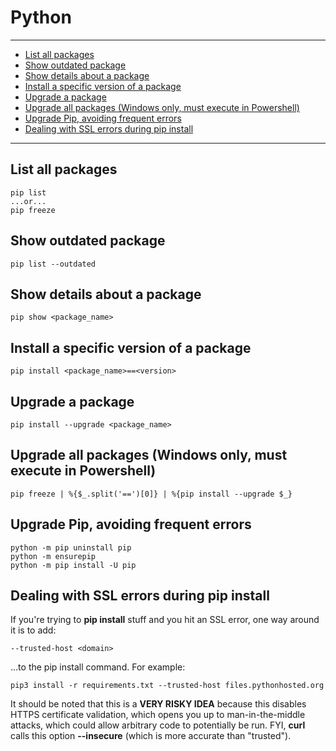 # Python

---

* [List all packages](#62e87ccb-e577-437b-a131-77f4884666ee)
* [Show outdated package](#931a0cd7-4f63-439c-9f21-5d9dde36a09c)
* [Show details about a package](#4956f632-e96e-49ea-8b70-308331322aaa)
* [Install a specific version of a package](#2649f3be-2ae3-4dd4-88bd-9c91f6fdd511)
* [Upgrade a package](#41d6a4a3-2dcd-4162-b3e2-78dc7d2c766f)
* [Upgrade all packages (Windows only, must execute in Powershell)](#682fb3cc-99f7-49a0-adab-bc920b17a2e4)
* [Upgrade Pip, avoiding frequent errors](#85fdcca7-33b6-4dbb-b056-a2455a7111c5)
* [Dealing with SSL errors during pip install](#f37d9314-96a6-447f-9016-4af00a246e02)

---




<div id="62e87ccb-e577-437b-a131-77f4884666ee">

## List all packages

</div>

    pip list
    ...or...
    pip freeze




<div id="931a0cd7-4f63-439c-9f21-5d9dde36a09c">

## Show outdated package

</div>

    pip list --outdated




<div id="4956f632-e96e-49ea-8b70-308331322aaa">

## Show details about a package

</div>

    pip show <package_name>




<div id="2649f3be-2ae3-4dd4-88bd-9c91f6fdd511">

## Install a specific version of a package

</div>

    pip install <package_name>==<version>




<div id="41d6a4a3-2dcd-4162-b3e2-78dc7d2c766f">

## Upgrade a package

</div>

    pip install --upgrade <package_name>




<div id="682fb3cc-99f7-49a0-adab-bc920b17a2e4">

## Upgrade all packages (Windows only, must execute in Powershell)

</div>

    pip freeze | %{$_.split('==')[0]} | %{pip install --upgrade $_}




<div id="85fdcca7-33b6-4dbb-b056-a2455a7111c5">

## Upgrade Pip, avoiding frequent errors

</div>

    python -m pip uninstall pip
    python -m ensurepip
    python -m pip install -U pip




<div id="f37d9314-96a6-447f-9016-4af00a246e02">

## Dealing with SSL errors during pip install

</div>

If you're trying to **pip install** stuff and you hit an SSL error, one way around it is to add:

    --trusted-host <domain>

...to the pip install command.  For example:

    pip3 install -r requirements.txt --trusted-host files.pythonhosted.org

It should be noted that this is a **VERY RISKY IDEA** because this disables HTTPS certificate validation, which opens
you up to man-in-the-middle attacks, which could allow arbitrary code to potentially be run.  FYI, **curl** calls this
option **--insecure** (which is more accurate than "trusted").
